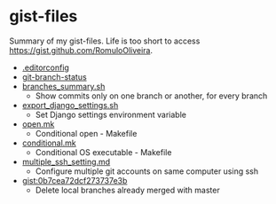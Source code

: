 # gist-files
Summary of my gist-files. Life is too short to access https://gist.github.com/RomuloOliveira.

- [.editorconfig](https://gist.github.com/RomuloOliveira/f2ec76d3930acbad4930)
- [git-branch-status](https://gist.github.com/RomuloOliveira/2e74a89e3a20fd796cfa)
- [branches_summary.sh](https://gist.github.com/RomuloOliveira/2fbdc0832f85809d8665)
  - Show commits only on one branch or another, for every branch
- [export_django_settings.sh](https://gist.github.com/RomuloOliveira/73a778a5f7fa22e7ad95)
  - Set Django settings environment variable
- [open.mk](https://gist.github.com/RomuloOliveira/8a758c3a1421b76729b5)
  - Conditional open - Makefile
- [conditional.mk](https://gist.github.com/RomuloOliveira/a88ea62a686665c00312)
  - Conditional OS executable - Makefile
- [multiple_ssh_setting.md](https://gist.github.com/RomuloOliveira/d668b01e7eac40638571)
  - Configure multiple git accounts on same computer using ssh
- [gist:0b7cea72dcf273737e3b](https://gist.github.com/RomuloOliveira/0b7cea72dcf273737e3b)
  - Delete local branches already merged with master
